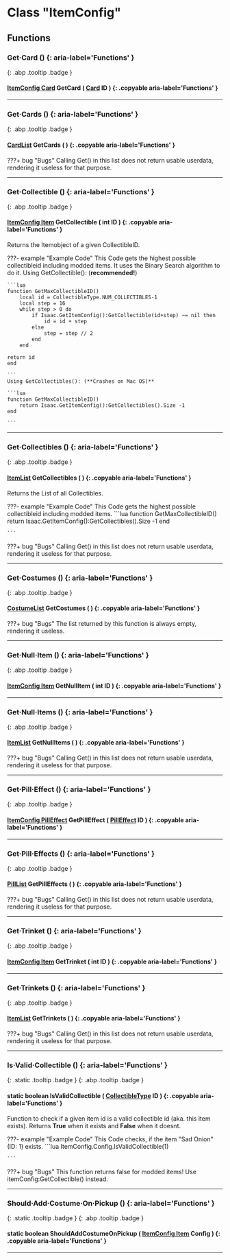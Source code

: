# Class "ItemConfig"
## Functions
### Get·Card () {: aria-label='Functions' }
[ ](#){: .abp .tooltip .badge }
#### [ItemConfig Card](../ItemConfig_Card) GetCard ( [Card](../enums/Card) ID ) {: .copyable aria-label='Functions' }

___ 
### Get·Cards () {: aria-label='Functions' }
[ ](#){: .abp .tooltip .badge }
#### [CardList](../CppContainer_Vector_CardConfigList) GetCards ( ) {: .copyable aria-label='Functions' }

???+ bug "Bugs"
    Calling Get() in this list does not return usable userdata, rendering it useless for that purpose.

___ 
### Get·Collectible () {: aria-label='Functions' }
[ ](#){: .abp .tooltip .badge }
#### [ItemConfig Item](../ItemConfig_Item) GetCollectible ( int ID ) {: .copyable aria-label='Functions' }

Returns the Itemobject of a given CollectibleID.

???- example "Example Code"
    This Code gets the highest possible collectibleid including modded items. It uses the Binary Search algorithm to do it.
    Using GetCollectible(): (**recommended!**)

    ```lua 
    function GetMaxCollectibleID()
        local id = CollectibleType.NUM_COLLECTIBLES-1
        local step = 16
        while step > 0 do
            if Isaac.GetItemConfig():GetCollectible(id+step) ~= nil then
                id = id + step
            else
                step = step // 2
            end
        end
    
    return id
    end
    
    ```
    Using GetCollectibles(): (**Crashes on Mac OS)**

    ```lua 
    function GetMaxCollectibleID()
        return Isaac.GetItemConfig():GetCollectibles().Size -1
    end
    
    ```
___ 
### Get·Collectibles () {: aria-label='Functions' }
[ ](#){: .abp .tooltip .badge }
#### [ItemList](../CppContainer_Vector_ItemConfigList) GetCollectibles ( ) {: .copyable aria-label='Functions' }

Returns the List of all Collectibles. 

???- example "Example Code"
    This Code gets the highest possible collectibleid including modded items.
    ```lua 
    function GetMaxCollectibleID()
        return Isaac.GetItemConfig():GetCollectibles().Size -1
    end
    
    ```


???+ bug "Bugs"
    Calling Get() in this list does not return usable userdata, rendering it useless for that purpose.
___ 
### Get·Costumes () {: aria-label='Functions' }
[ ](#){: .abp .tooltip .badge }
#### [CostumeList](../CppContainer_Vector_CostumeConfigList) GetCostumes ( ) {: .copyable aria-label='Functions' }


???+ bug "Bugs"
    The list returned by this function is always empty, rendering it useless.
___ 
### Get·Null·Item () {: aria-label='Functions' }
[ ](#){: .abp .tooltip .badge }
#### [ItemConfig Item](../ItemConfig_Item) GetNullItem ( int ID ) {: .copyable aria-label='Functions' }

___ 
### Get·Null·Items () {: aria-label='Functions' }
[ ](#){: .abp .tooltip .badge }
#### [ItemList](../CppContainer_Vector_ItemConfigList) GetNullItems ( ) {: .copyable aria-label='Functions' }

???+ bug "Bugs"
    Calling Get() in this list does not return usable userdata, rendering it useless for that purpose.

___ 
### Get·Pill·Effect () {: aria-label='Functions' }
[ ](#){: .abp .tooltip .badge }
#### [ItemConfig PillEffect](../ItemConfig_PillEffect) GetPillEffect ( [PillEffect](../enums/PillEffect) ID ) {: .copyable aria-label='Functions' }

___ 
### Get·Pill·Effects () {: aria-label='Functions' }
[ ](#){: .abp .tooltip .badge }
#### [PillList](../CppContainer_Vector_PillConfigList) GetPillEffects ( ) {: .copyable aria-label='Functions' }

???+ bug "Bugs"
    Calling Get() in this list does not return usable userdata, rendering it useless for that purpose.

___ 
### Get·Trinket () {: aria-label='Functions' }
[ ](#){: .abp .tooltip .badge }
#### [ItemConfig Item](../ItemConfig_Item) GetTrinket ( int ID ) {: .copyable aria-label='Functions' }

___ 
### Get·Trinkets () {: aria-label='Functions' }
[ ](#){: .abp .tooltip .badge }
#### [ItemList](../CppContainer_Vector_ItemConfigList) GetTrinkets ( ) {: .copyable aria-label='Functions' }

???+ bug "Bugs"
    Calling Get() in this list does not return usable userdata, rendering it useless for that purpose.

___ 
### Is·Valid·Collectible () {: aria-label='Functions' }
[ ](#){: .static .tooltip .badge } [ ](#){: .abp .tooltip .badge }
#### static boolean IsValidCollectible ( [CollectibleType](../enums/CollectibleType) ID ) {: .copyable aria-label='Functions' }

Function to check if a given item id is a valid collectible id (aka. this item exists). Returns **True** when it exists and **False** when it doesnt.

???- example "Example Code"
    This Code checks, if the item "Sad Onion" (ID: 1) exists.
    ```lua 
    ItemConfig.Config.IsValidCollectible(1)
    
    ```


???+ bug "Bugs"
    This function returns false for modded items! Use itemConfig:GetCollectible() instead.
___ 
### Should·Add·Costume·On·Pickup () {: aria-label='Functions' }
[ ](#){: .static .tooltip .badge } [ ](#){: .abp .tooltip .badge }
#### static boolean ShouldAddCostumeOnPickup ( [ItemConfig Item](../ItemConfig_Item) Config ) {: .copyable aria-label='Functions' }

___ 

